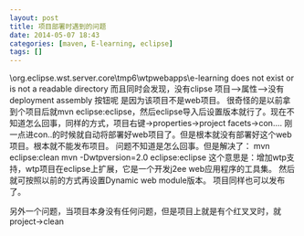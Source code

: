 ```yaml
---
layout: post
title: 项目部署时遇到的问题
date: 2014-05-07 18:43
categories: [maven, E-learning, eclipse]
tags: []
---
```

\org.eclipse.wst.server.core\tmp6\wtpwebapps\e-learning does not exist or is not a readable directory
而且同时会发现，没有clipse 项目-->属性-->没有deployment assembly 按钮呢
是因为该项目不是web项目。
很奇怪的是以前拿到个项目后就mvn eclipse:eclipse，然后eclipse导入后设置版本就行了。现在不知道怎么回事，同样的方式，项目右键->properties->project facets->con....
刚一点进con..的时候就自动将部署好web项目了。但是根本就没有部署好这个web项目。根本就不能发布项目。
问题不知道是怎么回事。但是解决了：
mvn eclipse:clean
mvn -Dwtpversion=2.0 eclipse:eclipse
这个意思是：增加wtp支持，wtp项目在eclipse上扩展，它是一个开发j2ee web应用程序的工具集。
然后就可按照以前的方式再设置Dynamic web module版本。
项目同样也可以发布了。

另外一个问题，当项目本身没有任何问题，但是项目上就是有个红叉叉时，就project->clean
